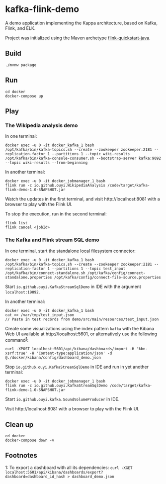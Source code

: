 
# kafka-flink-demo

A demo application implementing the Kappa architecture, based on Kafka, Flink, and ELK.

Project was initialized using the Maven archetype [flink-quickstart-java](https://ci.apache.org/projects/flink/flink-docs-release-1.7/dev/projectsetup/java_api_quickstart.html).


## Build

    ./mvnw package


## Run

    cd docker
    docker-compose up


## Play

### The Wikipedia analysis demo

In one terminal:

    docker exec -u 0 -it docker_kafka_1 bash
    /opt/kafka/bin/kafka-topics.sh --create --zookeeper zookeeper:2181 --replication-factor 1 --partitions 1 --topic wiki-results
    /opt/kafka/bin/kafka-console-consumer.sh --bootstrap-server kafka:9092 --topic wiki-results --from-beginning

In another terminal:

    docker exec -u 0 -it docker_jobmanager_1 bash
    flink run -c io.github.ouyi.WikipediaAnalysis /code/target/kafka-flink-demo-1.0-SNAPSHOT.jar

Watch the updates in the first terminal, and visit http://localhost:8081 with a browser to play with the Flink UI.

To stop the execution, run in the second terminal:

    flink list
    flink cancel <jobId>

### The Kafka and Flink stream SQL demo

In one terminal, start the standalone local filesystem connector:

    docker exec -u 0 -it docker_kafka_1 bash
    /opt/kafka/bin/kafka-topics.sh --create --zookeeper zookeeper:2181 --replication-factor 1 --partitions 1 --topic test_input
    /opt/kafka/bin/connect-standalone.sh /opt/kafka/config/connect-standalone.properties /opt/kafka/config/connect-file-source.properties

Start `io.github.ouyi.KafkaStreamSqlDemo` in IDE with the argument `localhost:19092`.

In another terminal:

    docker exec -u 0 -it docker_kafka_1 bash
    cat >> /var/tmp/test_input.json
    // Paste in test records from demo/src/main/resources/test_input.json

Create some visualizations using the index pattern `kafka` with the Kibana Web UI available at http://localhost:5601, or alternatively use the following command<sup>[1](#kibana_export)</sup>:

    curl -XPOST localhost:5601/api/kibana/dashboards/import -H 'kbn-xsrf:true' -H 'Content-type:application/json' -d @./docker/kibana/config/dashboard_demo.json

Stop `io.github.ouyi.KafkaStreamSqlDemo` in IDE and run in yet another terminal:

    docker exec -u 0 -it docker_jobmanager_1 bash
    flink run -c io.github.ouyi.KafkaStreamSqlDemo /code/target/kafka-flink-demo-1.0-SNAPSHOT.jar

Start `io.github.ouyi.kafka.SoundVolumeProducer` in IDE.

Visit http://localhost:8081 with a browser to play with the Flink UI.

## Clean up

    cd docker
    docker-compose down -v

## Footnotes

<a name="kibana_export">1</a>: To export a dashboard with all its dependencies: `curl -XGET localhost:5601/api/kibana/dashboards/export?dashboard=dashboard_id_hash > dashboard_demo.json`
